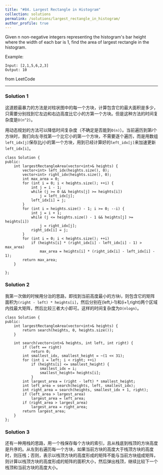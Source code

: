 ```yaml
---
title: "#84. Largest Rectangle in Histogram"
collection: solutions
permalink: /solutions/largest_rectangle_in_histogram/
author_profile: true
---
```


Given n non-negative integers representing the histogram's bar height where the width of each bar is 1, find the area of largest rectangle in the histogram.

Example:
```
Input: [2,1,5,6,2,3]
Output: 10
```

from LeetCode

---

### Solution 1

这道题最暴力的方法是对柱状图中的每一个方块，计算包含它的最大面积是多少，只需要分别找到它左边和右边高度比它小的方第一个方块。但是这种方法的时间复杂度是`O(n^2)`。

用动态规划的方法可以降低时间复杂度（不确定是否能到`O(n)`）。当前遍历到第$i$个方块时，我们向左寻找第一个比它小的第一个方块，不需要逐个遍历，而是用数组`left_idx[j]`保存比$j$小的第一个方块，用到已经计算好的`left_idx[j]`来加速更新`left_idx[i]`。

```
class Solution {
public:
    int largestRectangleArea(vector<int>& heights) {
        vector<int> left_idx(heights.size(), 0);
        vector<int> right_idx(heights.size(), 0);
        int max_area = 0;
        for (int i = 0; i < heights.size(); ++i) {
            int j = i - 1;
            while (j >= 0 && heights[j] >= heights[i])
                j = left_idx[j];
            left_idx[i] = j;
        }
        for (int i = heights.size() - 1; i >= 0; --i) {
            int j = i + 1;
            while (j <= heights.size() - 1 && heights[j] >= heights[i])
                j = right_idx[j];
            right_idx[i] = j;
        }
        for (int i = 0; i < heights.size(); ++i) 
            if (heights[i] * (right_idx[i] - left_idx[i] - 1) > max_area)
                max_area = heights[i] * (right_idx[i] - left_idx[i] - 1);
        return max_area;
    }
    
};
```

### Solution 2

我第一次做的时候用分治的思路，即找到当前高度最小的方块$i$，则包含它的矩阵面积为`(right - left) * heights[i]`，然后分别在(left,i-1)和(i+1,right)两个区域内找最大矩阵，然后比较三者大小即可。这样的时间复杂度为`O(nlogn)`。

```
class Solution {
public:
    int largestRectangleArea(vector<int>& heights) {
        return search(heights, 0, heights.size());
    }
    
    int search(vector<int>& heights, int left, int right) {
        if (left == right)
            return 0;
        int smallest_idx, smallest_height = ~(1 << 31);
        for (int i = left; i < right; ++i)
            if (heights[i] <= smallest_height) {
                smallest_idx = i;
                smallest_height= heights[i];
            }
        int largest_area = (right - left) * smallest_height;
        int left_area = search(heights, left, smallest_idx);
        int right_area = search(heights, smallest_idx + 1, right);
        if (left_area > largest_area)
            largest_area = left_area;
        if (right_area > largest_area)
            largest_area = right_area;
        return largest_area;
    }
};
```

### Solution 3

还有一种用栈的思路，用一个栈保存每个方块的索引，且从栈底到栈顶的方块高度是升序的。从左到右遍历每一个方块，如果当前方块的高度大于栈顶方块的高度时，则压栈；否则，表示以栈顶方块的高度形成的矩阵不能与当前方块组成矩阵，则计算以栈顶方块的高度形成的矩阵的面积大小，然后弹出栈顶，继续比较下一个栈顶和当前方块的高度大小。



